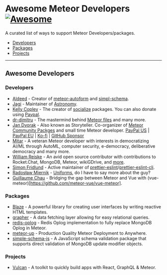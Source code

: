 # Awesome Meteor Developers [![Awesome](https://cdn.rawgit.com/sindresorhus/awesome/d7305f38d29fed78fa85652e3a63e154dd8e8829/media/badge.svg)](https://github.com/sindresorhus/awesome)

A curated list of ways to support Meteor Developers/packages.

- [Developers](#developers)
- [Packages](#packages)
- [Projects](#projects)    
- - -


## Awesome Developers

### Developers

* [Aldeed](https://github.com/sponsors/aldeed) - Creator of [meteor-autoform](https://github.com/Meteor-Community-Packages/meteor-autoform) and [simpl-schema](https://github.com/aldeed/simpl-schema).
* [Jagi](https://www.patreon.com/jagi/overview) - Maintainer of [Astronomy](https://atmospherejs.com/jagi/astronomy). 
* [Kelly Copley](https://www.patreon.com/user?u=4866588) - The creator of [socialize](https://atmospherejs.com/socialize) packages. You can also donate using [Paypal](https://www.paypal.me/copleykj).
* [dr-dimitru](https://www.patreon.com/dr_dimitru/overview) - The mastermind behind [Meteor files](https://github.com/VeliovGroup/Meteor-Files) and many more.
* [Jan Dvorak](https://www.subscribestar.com/storyteller) - Also known as Storyteller. Co-organizer of [Meteor Community Packges](https://github.com/Meteor-Community-Packages) and small time Meteor developer. [PayPal US](https://paypal.me/JanDvorak) | [PayPal EU](https://paypal.me/JDvorak) | [Ko-fi](https://ko-fi.com/storyteller) | [GitHub Sponsor](https://github.com/sponsors/StorytellerCZ)
* [Mitar](https://github.com/sponsors/mitar) - A veteran Meteor developer with interests in democratizing AI/ML through AutoML, computer security, e-democracy, deliberative democracy and many more.
* [William Reiske](https://github.com/sponsors/wreiske) - An avid open source contributor with contributions to Rocket.Chat, MongoDB, Meteor, wikiGDrive, and [more](https://github.com/search?q=is%3Apr+author%3Awreiske).
* [Simon Fridlund](https://github.com/sponsors/zimme) - Active maintainer of [prettier-eslint](https://github.com/prettier/prettier-eslint)/[prettier-eslint-cli](https://github.com/prettier/prettier-eslint-cli).
* [Radosław Miernik](https://github.com/sponsors/radekmie) - [Uniforms](https://github.com/vazco/uniforms), do I have to say more about the guy?
* [Guillaume Chau](https://github.com/sponsors/Akryum) - Bridging the gap between Meteor and Vue with (vue-meteor)[https://github.com/meteor-vue/vue-meteor].

### Packages

* [Blaze](https://opencollective.com/blaze) - A powerful library for creating user interfaces by writing reactive HTML templates.
* [grapher](https://opencollective.com/grapher) - A data fetching layer allowing for easy relational queries.
* [redis-oplog](https://opencollective.com/redis-oplog) - Redis Oplog implementation to fully replace MongoDB Oplog in Meteor.
* [meteor-up](https://opencollective.com/meteor-up) - Production Quality Meteor Deployment to Anywhere.
* [simple-schema-js](https://opencollective.com/simple-schema-js) - A JavaScript schema validation package that supports direct validation of MongoDB update modifier objects.

### Projects

* [Vulcan](https://opencollective.com/vulcan) - A toolkit to quickly build apps with React, GraphQL & Meteor.
